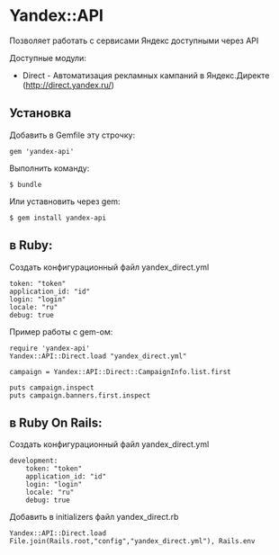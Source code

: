 # Yandex::API

Позволяет работать с сервисами Яндекс доступными через API 

Доступные модули:
*   Direct - Автоматизация рекламных кампаний в Яндекс.Директе (http://direct.yandex.ru/)

## Установка

Добавить в Gemfile эту строчку:

    gem 'yandex-api'

Выполнить команду:

    $ bundle

Или уставновить через gem:

    $ gem install yandex-api

## в Ruby:

Создать конфигурационный файл yandex_direct.yml

    token: "token"
    application_id: "id"
    login: "login"
    locale: "ru"
    debug: true

Пример работы с gem-ом:

    require 'yandex-api'
    Yandex::API::Direct.load "yandex_direct.yml"

	campaign = Yandex::API::Direct::CampaignInfo.list.first

	puts campaign.inspect
	puts campaign.banners.first.inspect

## в Ruby On Rails:

Создать конфигурационный файл yandex_direct.yml

    development:
	    token: "token"
	    application_id: "id"
	    login: "login"
	    locale: "ru"
	    debug: true

Добавить в initializers файл yandex_direct.rb

    Yandex::API::Direct.load File.join(Rails.root,"config","yandex_direct.yml"), Rails.env
